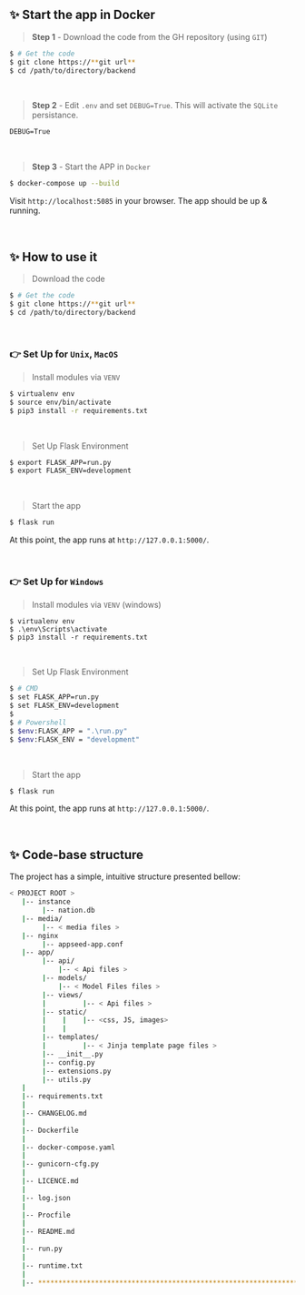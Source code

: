 ## ✨ Start the app in Docker

> **Step 1** - Download the code from the GH repository (using `GIT`) 

```bash
$ # Get the code
$ git clone https://**git url**
$ cd /path/to/directory/backend
```

<br />

> **Step 2** - Edit `.env` and set `DEBUG=True`. This will activate the `SQLite` persistance. 

```txt
DEBUG=True
```

<br />

> **Step 3** - Start the APP in `Docker`

```bash
$ docker-compose up --build 
```

Visit `http://localhost:5085` in your browser. The app should be up & running.

<br />

## ✨ How to use it

> Download the code 

```bash
$ # Get the code
$ git clone https://**git url**
$ cd /path/to/directory/backend
```
<br />

### 👉 Set Up for `Unix`, `MacOS` 

> Install modules via `VENV`  

```bash
$ virtualenv env
$ source env/bin/activate
$ pip3 install -r requirements.txt
```

<br />

> Set Up Flask Environment

```bash
$ export FLASK_APP=run.py
$ export FLASK_ENV=development
```

<br />

> Start the app

```bash
$ flask run
```

At this point, the app runs at `http://127.0.0.1:5000/`. 

<br />

### 👉 Set Up for `Windows` 

> Install modules via `VENV` (windows) 

```
$ virtualenv env
$ .\env\Scripts\activate
$ pip3 install -r requirements.txt
```

<br />

> Set Up Flask Environment

```bash
$ # CMD 
$ set FLASK_APP=run.py
$ set FLASK_ENV=development
$
$ # Powershell
$ $env:FLASK_APP = ".\run.py"
$ $env:FLASK_ENV = "development"
```

<br />

> Start the app

```bash
$ flask run
```

At this point, the app runs at `http://127.0.0.1:5000/`. 

<br />

## ✨ Code-base structure

The project has a simple, intuitive structure presented bellow:

```bash
< PROJECT ROOT >
   |-- instance
        |-- nation.db
   |-- media/
        |-- < media files >
   |-- nginx
        |-- appseed-app.conf
   |-- app/
        |-- api/
            |-- < Api files >  
        |-- models/
            |-- < Model Files files >  
        |-- views/
        |         |-- < Api files >  
        |-- static/
        |    |    |-- <css, JS, images>
        |    |
        |-- templates/
        |         |-- < Jinja template page files >
        |-- __init__.py
        |-- config.py
        |-- extensions.py
        |-- utils.py
   |
   |-- requirements.txt
   |
   |-- CHANGELOG.md
   |
   |-- Dockerfile
   |
   |-- docker-compose.yaml
   |
   |-- gunicorn-cfg.py
   |
   |-- LICENCE.md
   |
   |-- log.json
   |
   |-- Procfile
   |
   |-- README.md
   |
   |-- run.py
   |  
   |-- runtime.txt
   |
   |-- ************************************************************************
```